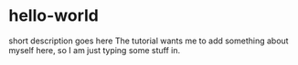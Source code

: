 # hello-world
short description goes here
The tutorial wants me to add something about myself here, so I am just typing some stuff in.

